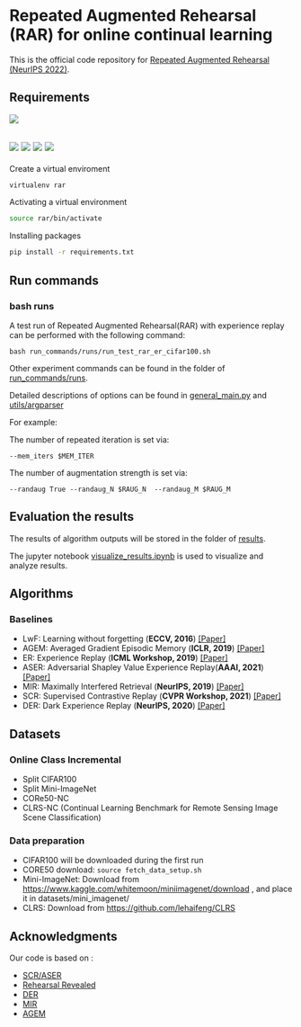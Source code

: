 # Repeated Augmented Rehearsal (RAR) for online continual learning

This is the official code repository for [Repeated Augmented Rehearsal (NeurIPS 2022)](https://arxiv.org/abs/2209.13917).

##

## Requirements
![](https://img.shields.io/badge/python-3.7-green.svg)

![](https://img.shields.io/badge/torch-1.5.1-blue.svg)
![](https://img.shields.io/badge/torchvision-0.6.1-blue.svg)
![](https://img.shields.io/badge/PyYAML-5.3.1-blue.svg)
![](https://img.shields.io/badge/scikit--learn-0.23.0-blue.svg)
----
Create a virtual enviroment
```sh
virtualenv rar
```
Activating a virtual environment
```sh
source rar/bin/activate
```
Installing packages
```sh
pip install -r requirements.txt
```

## Run commands

### bash runs
A test run of Repeated Augmented Rehearsal(RAR) with experience replay can be performed with the following command:
```
bash run_commands/runs/run_test_rar_er_cifar100.sh
```
Other experiment commands can be found in the folder of [run_commands/runs](run_commands/runs).

Detailed descriptions of options can be found in [general_main.py](general_main.py) and [utils/argparser](utils/argparser)

For example: 

The number of repeated iteration is set via:
```
--mem_iters $MEM_ITER
```
The number of augmentation strength is set via:
```
--randaug True --randaug_N $RAUG_N  --randaug_M $RAUG_M
```

## Evaluation the results
The results of algorithm outputs will be stored in the folder of [results](results/).

The jupyter notebook [visualize_results.ipynb](visualize_results.ipynb) is used to visualize and analyze results.


## Algorithms 

### Baselines
* LwF: Learning without forgetting (**ECCV, 2016**) [[Paper]](https://link.springer.com/chapter/10.1007/978-3-319-46493-0_37)
* AGEM: Averaged Gradient Episodic Memory (**ICLR, 2019**) [[Paper]](https://openreview.net/forum?id=Hkf2_sC5FX)
* ER: Experience Replay (**ICML Workshop, 2019**) [[Paper]](https://arxiv.org/abs/1902.10486)
* ASER: Adversarial Shapley Value Experience Replay(**AAAI, 2021**) [[Paper]](https://arxiv.org/abs/2009.00093)
* MIR: Maximally Interfered Retrieval (**NeurIPS, 2019**) [[Paper]](https://proceedings.neurips.cc/paper/2019/hash/15825aee15eb335cc13f9b559f166ee8-Abstract.html)
* SCR: Supervised Contrastive Replay (**CVPR Workshop, 2021**) [[Paper]](https://arxiv.org/abs/2103.13885)
* DER: Dark Experience Replay (**NeurIPS, 2020**) [[Paper]](https://proceedings.neurips.cc/paper/2020/file/b704ea2c39778f07c617f6b7ce480e9e-Paper.pdf)


## Datasets

### Online Class Incremental

- Split CIFAR100
- Split Mini-ImageNet
- CORe50-NC
- CLRS-NC (Continual Learning Benchmark for Remote
  Sensing Image Scene Classification)
### Data preparation
- CIFAR100 will be downloaded during the first run
- CORE50 download: `source fetch_data_setup.sh`
- Mini-ImageNet: Download from https://www.kaggle.com/whitemoon/miniimagenet/download , and place it in datasets/mini_imagenet/
- CLRS: Download from https://github.com/lehaifeng/CLRS



## Acknowledgments
Our code is based on :
- [SCR/ASER](https://github.com/RaptorMai/online-continual-learning)
- [Rehearsal Revealed](https://github.com/Mattdl/RehearsalRevealed)
- [DER](https://github.com/aimagelab/mammoth)
- [MIR](https://github.com/optimass/Maximally_Interfered_Retrieval)
- [AGEM](https://github.com/facebookresearch/agem)

